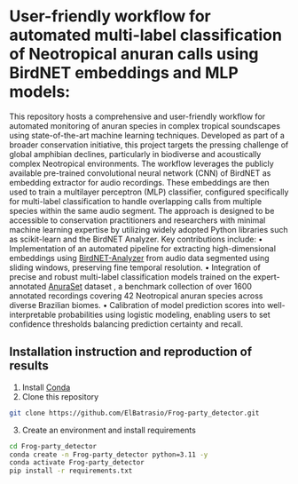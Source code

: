 # User-friendly workflow for automated multi-label classification of Neotropical anuran calls using BirdNET embeddings and MLP models: 

This repository hosts a comprehensive and user-friendly workflow for automated monitoring of anuran species in complex tropical soundscapes using state-of-the-art machine learning techniques. Developed as part of a broader conservation initiative, this project targets the pressing challenge of global amphibian declines, particularly in biodiverse and acoustically complex Neotropical environments.
The workflow leverages the publicly available pre-trained convolutional neural network (CNN) of BirdNET  as embedding extractor for audio recordings. These embeddings are then used to train a multilayer perceptron (MLP) classifier, configured specifically for multi-label classification to handle overlapping calls from multiple species within the same audio segment. The approach is designed to be accessible to conservation practitioners and researchers with minimal machine learning expertise by utilizing widely adopted Python libraries such as scikit-learn and the BirdNET Analyzer.
Key contributions include:
•	Implementation of an automated pipeline for extracting high-dimensional embeddings using [BirdNET-Analyzer](https://github.com/birdnet-team/BirdNET-Analyzer.git) from audio data segmented using sliding windows, preserving fine temporal resolution.
•	Integration of precise and robust multi-label classification models trained on the expert-annotated [AnuraSet](https://github.com/soundclim/anuraset/) dataset , a benchmark collection of over 1600 annotated recordings covering 42 Neotropical anuran species across diverse Brazilian biomes.
•	Calibration of model prediction scores into well-interpretable probabilities using logistic modeling, enabling users to set confidence thresholds balancing prediction certainty and recall.

## Installation instruction and reproduction of results

1. Install [Conda](https://docs.conda.io/en/latest/)
2. Clone this repository
```bash
git clone https://github.com/ElBatrasio/Frog-party_detector.git
```
3. Create an environment and install requirements
```bash
cd Frog-party_detector
conda create -n Frog-party_detector python=3.11 -y
conda activate Frog-party_detector
pip install -r requirements.txt
 
  
